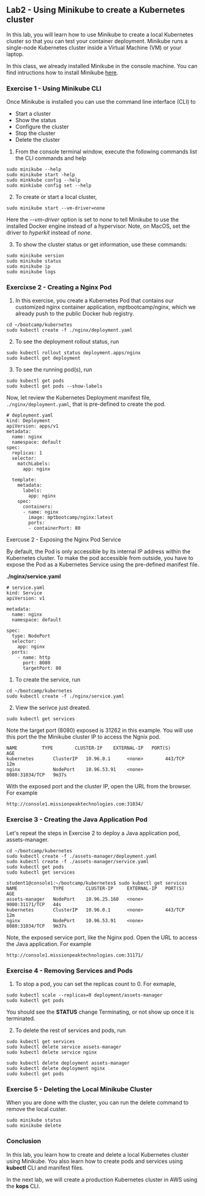 ## Lab2 - Using Minikube to create a Kubernetes cluster

In this lab, you will learn how to use Minikube to create a local Kubernetes cluster so that you can test your container deployment. Minikube runs a single-node Kubernetes cluster inside a Virtual Machine (VM) or your laptop. 

In this class, we already installed Minikube in the console machine. You can find intructions how to install Minikube [here](https://kubernetes.io/docs/tasks/tools/install-minikube/).


### Exercise 1 - Using Minikube CLI

Once Minikube is installed you can use the command line interface (CLI) to

* Start a cluster
* Show the status
* Configure the cluster
* Stop the cluster
* Delete the cluster


1. From the console terminal window, execute the following commands list the CLI commands and help

```console
sudo minikube --help
sudo minikube start -help
sudo minkkube config --help
sudo minkiube config set --help
```

2. To create or start a local cluster, 

```console
sudo minikube start --vm-driver=none
```

Here the *--vm-driver* option is set to *none* to tell Minikube to use the installed Docker engine instead of a hypervisor. Note, on MacOS, set the driver to *hyperkit* instead of *none*.

3. To show the cluster status or get information, use these commands:

```console
sudo minikube version
sudo minikube status
sudo minikube ip
sudo minikube logs
```


### Exercixse 2 - Creating a Nginx Pod

1. In this exercise, you create a Kubernetes Pod that contains our customized nginx container application, mptbootcamp/nginx, which we already push to the public Docker hub registry.

```console
cd ~/bootcamp/kubernetes
sudo kubectl create -f ./nginx/deployment.yaml
```

2. To see the deployment rollout status, run

```console
sudo kubectl rollout status deployment.apps/nginx
sudo kubectl get deployment
```

3. To see the running pod(s), run

```console
sudo kubectl get pods
sudo kubectl get pods --show-labels
```

Now, let review the Kubernetes Deployment manifest file, `./nginx/deployment.yaml`, that is pre-defined to create the pod.

```
# deployment.yaml
kind: Deployment
apiVersion: apps/v1
metadata:
  name: nginx
  namespace: default
spec:
  replicas: 1
  selector:
    matchLabels:
      app: nginx

  template:
    metadata:
      labels:
        app: nginx
    spec:
      containers:
      - name: nginx
        image: mptbootcamp/nginx:latest
        ports:
        - containerPort: 80
```

Exercuse 2 - Exposing the Nginx Pod Service

By default, the Pod is only accessible by its internal IP address within the Kubernetes cluster. To make the pod accessible from outside, you have to expose the Pod as a Kubernetes Service using the pre-defined manifest file.

**./nginx/service.yaml**
```
# service.yaml
kind: Service
apiVersion: v1

metadata:
  name: nginx
  namespace: default

spec:
  type: NodePort
  selector:
    app: nginx
  ports:
    - name: http
      port: 8080
      targetPort: 80
```

1. To create the service, run
```console
cd ~/bootcamp/kubernetes
sudo kubectl create -f ./nginx/service.yaml
```

2. View the serivce just dreated.
```console
sudo kubectl get services
```

Note the target port (8080) exposed is 31262 in this example. You will use this port the the Minikube cluster IP to access the Ngnix pod.

```
NAME         TYPE        CLUSTER-IP    EXTERNAL-IP   PORT(S)          AGE
kubernetes       ClusterIP   10.96.0.1      <none>        443/TCP          12m
nginx            NodePort    10.96.53.91    <none>        8080:31034/TCP   9m37s
```

With the exposed port and the cluster IP, open the URL from the browser. For example

```
http://console1.missionpeaktechnologies.com:31034/
```


### Exercise 3 - Creating the Java Application Pod 

Let's repeat the steps in Exercise 2 to deploy a Java application pod, assets-manager.

```console
cd ~/bootcamp/kubernetes
sudo kubectl create -f ./assets-manager/deployment.yaml
sudo kubectl create -f ./assets-manager/service.yaml
sudo kubectl get pods
sudo kubectl get services
```

```
student1@console1:~/bootcamp/kubernetes$ sudo kubectl get services
NAME             TYPE        CLUSTER-IP     EXTERNAL-IP   PORT(S)          AGE
assets-manager   NodePort    10.96.25.160   <none>        9000:31171/TCP   44s
kubernetes       ClusterIP   10.96.0.1      <none>        443/TCP          12m
nginx            NodePort    10.96.53.91    <none>        8080:31034/TCP   9m37s
```


Note, the exposed service port, like the Nginx pod. Open the URL to access the Java application. For example

```
http://console1.missionpeaktechnologies.com:31171/
```



### Exercise 4 - Removing Services and Pods

1. To stop a pod, you can set the replicas count to 0. For exmaple,

```console
sudo kubectl scale --replicas=0 deployment/assets-manager
sudo kubectl get pods
```

You should see the **STATUS** change Terminating, or not show up once it is terminated.

2. To delete the rest of services and pods, run

```console
sudo kubectl get services 
sudo kubectl delete service assets-manager
sudo kubectl delete service nginx

sudo kubectl delete deployment assets-manager
sudo kubectl delete deployment nginx
sudo kubectl get pods
```

### Exercise 5 - Deleting the Local Minikube Cluster

When you are done with the cluster, you can run the delete command to remove the local custer.

```console
sudo minikube status
sudo minikube delete
````

### Conclusion

In this lab, you learn how to create and delete a local Kubernetes cluster using Minikube. You also learn how to create pods and services using **kubectl** CLI and manifest files.

In the next lab, we will create a production Kubernetes cluster in AWS using the **kops** CLI.


